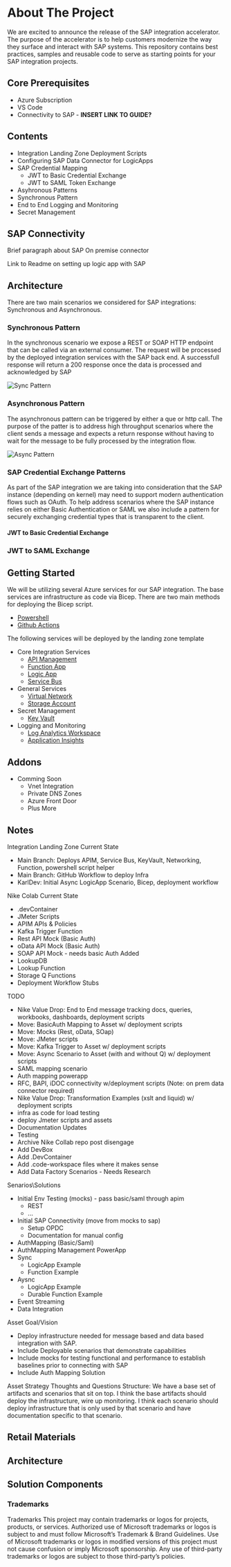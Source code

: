 <!-- ABOUT THE PROJECT -->
# About The Project

We are excited to announce the release of the SAP integration accelerator. The purpose of the accelerator is to help customers modernize the way they surface and interact with SAP systems. This repository contains best practices, samples and reusable code to serve as starting points for your SAP integration projects.

## Core Prerequisites

* Azure Subscription
* VS Code
* Connectivity to SAP - **INSERT LINK TO GUIDE?**

## Contents

+ Integration Landing Zone Deployment Scripts
+ Configuring SAP Data Connector for LogicApps
+ SAP Credential Mapping
  + JWT to Basic Credential Exchange
  + JWT to SAML Token Exchange
+ Asyhronous Patterns
+ Synchronous Pattern
+ End to End Logging and Monitoring
+ Secret Management

## SAP Connectivity

Brief paragraph about SAP On premise connector

Link to Readme on setting up logic app with SAP

## Architecture

There are two main scenarios we considered for SAP integrations: Synchronous and Asynchronous.

### Synchronous Pattern

In the synchronous scenario we expose a REST or SOAP HTTP endpoint that can be called via an external consumer. The request will be processed by the deployed integration services with the SAP back end. A successfull response will return a 200 response once the data is processed and acknowledged by SAP

![Sync Pattern](https://github.com/ms-us-rcg-app-innovation/sap-integration-landing-zone-accelerator-dev/blob/main/diagrams/Sync1.png)

### Asynchronous Pattern

The asynchronous pattern can be triggered by either a que or http call. The purpose of the patter is to address high throughput scenarios where the client sends a message and expects a return response without having to wait for the message to be fully processed by the integration flow. 

![Async Pattern](https://github.com/ms-us-rcg-app-innovation/sap-integration-landing-zone-accelerator-dev/blob/main/diagrams/Async1.png)

### SAP Credential Exchange Patterns

As part of the SAP integration we are taking into consideration that the SAP instance (depending on kernel) may need to support modern authentication flows such as OAuth. To help address scenarios where the SAP instance relies on either Basic Authentication or SAML we also include a pattern for securely exchanging credential types that is transparent to the client.

#### JWT to Basic Credential Exchange



<!-- ![JWTBasic](https://github.com/ms-us-rcg-app-innovation/sap-integration-landing-zone-accelerator-dev/blob/main/diagrams/JWTBasic.png) -->

### JWT to SAML Exchange

<!-- ![JWTSAML](https://github.com/ms-us-rcg-app-innovation/sap-integration-landing-zone-accelerator-dev/blob/main/diagrams/JWTSAML.png) -->

## Getting Started

We will be utilizing several Azure services for our SAP integration. The base services are infrastructure as code via Bicep. There are two main methods for deploying the Bicep script.

  + [Powershell](https://github.com/ms-us-rcg-app-innovation/sap-integration-landing-zone-accelerator-dev/blob/main/bicep/powershellREADME.md)
  + [Github Actions](https://github.com/ms-us-rcg-app-innovation/sap-integration-landing-zone-accelerator-dev/blob/main/bicep/githubREADME.md)

The following services will be deployed by the landing zone template

+ Core Integration Services
  + [API Management](https://learn.microsoft.com/en-us/azure/api-management/api-management-key-concepts)
  + [Function App](https://learn.microsoft.com/en-us/azure/azure-functions/functions-overview)
  + [Logic App](https://learn.microsoft.com/en-us/azure/logic-apps/logic-apps-overview)
  + [Service Bus](https://learn.microsoft.com/en-us/azure/service-bus-messaging/service-bus-messaging-overview)
+ General Services
  + [Virtual Network](https://learn.microsoft.com/en-us/azure/virtual-network/virtual-networks-overview)
  + [Storage Account](https://learn.microsoft.com/en-us/azure/storage/common/storage-introduction)
+ Secret Management
  + [Key Vault](https://learn.microsoft.com/en-us/azure/key-vault/general/overview)
+ Logging and Monitoring
  + [Log Analytics Workspace](https://learn.microsoft.com/en-us/azure/azure-monitor/overview)
  + [Application Insights](https://learn.microsoft.com/en-us/azure/azure-monitor/app/app-insights-overview?tabs=net)

## Addons

+ Comming Soon
  + Vnet Integration
  + Private DNS Zones
  + Azure Front Door
  + Plus More


## Notes

Integration Landing Zone Current State
- Main Branch: Deploys APIM, Service Bus, KeyVault, Networking, Function, powershell script helper
- Main Branch: GitHub Workflow to deploy Infra
- KarlDev: Initial Async LogicApp Scenario, Bicep, deployment workflow

Nike Colab Current State
- .devContainer
- JMeter Scripts
- APIM APIs & Policies
- Kafka Trigger Function
- Rest API Mock (Basic Auth)
- oData API Mock (Basic Auth)
- SOAP API Mock - needs basic Auth Added
- LookupDB
- Lookup Function
- Storage Q Functions
- Deployment Workflow Stubs

TODO
- Nike Value Drop: End to End message tracking docs, queries, workbooks, dashboards, deployment scripts
- Move: BasicAuth Mapping to Asset w/ deployment scripts
- Move: Mocks (Rest, oData, SOap)
- Move: JMeter scripts
- Move: Kafka Trigger to Asset w/ deployment scripts
- Move: Async Scenario to Asset (with and without Q) w/ deployment scripts
- SAML mapping scenario
- Auth mapping powerapp
- RFC, BAPI, iDOC connectivity w/deployment scripts (Note: on prem data connector required)
- Nike Value Drop: Transformation Examples (xslt and liquid) w/ deployment scripts
- infra as code for load testing
- deploy Jmeter scripts and assets
- Documentation Updates
- Testing
- Archive Nike Collab repo post disengage
- Add DevBox
- Add .DevContainer
- Add .code-workspace files where it makes sense
- Add Data Factory Scenarios - Needs Research


Senarios\Solutions
- Initial Env Testing (mocks) - pass basic/saml through apim
	- REST
	- ...
- Initial SAP Connectivity (move from mocks to sap)
	- Setup OPDC
	- Documentation for manual config
- AuthMapping (Basic/Saml)
- AuthMapping Management PowerApp
- Sync
	- LogicApp Example
	- Function Example
- Aysnc
	- LogicApp Example
	- Durable Function Example
- Event Streaming
- Data Integration

Asset Goal/Vision
- Deploy infrastructure needed for message based and data based integration with SAP.
- Include Deployable scenarios that demonstrate capabilities
- Include mocks for testing functional and performance to establish baselines prior to connecting with SAP
- Include Auth Mapping Solution

Asset Strategy Thoughts and Questions
Structure: 
We have a base set of artifacts and scenarios that sit on top.  I think the base artifacts should deploy the infrastructure, wire up monitoring.  I think each scenario should deploy infrastructure that is only used by that scenario and have documentation specific to that scenario.
## Retail Materials

## Architecture

## Solution Components

### Trademarks

Trademarks This project may contain trademarks or logos for projects, products, or services. Authorized use of Microsoft trademarks or logos is subject to and must follow Microsoft’s Trademark & Brand Guidelines. Use of Microsoft trademarks or logos in modified versions of this project must not cause confusion or imply Microsoft sponsorship. Any use of third-party trademarks or logos are subject to those third-party’s policies.
